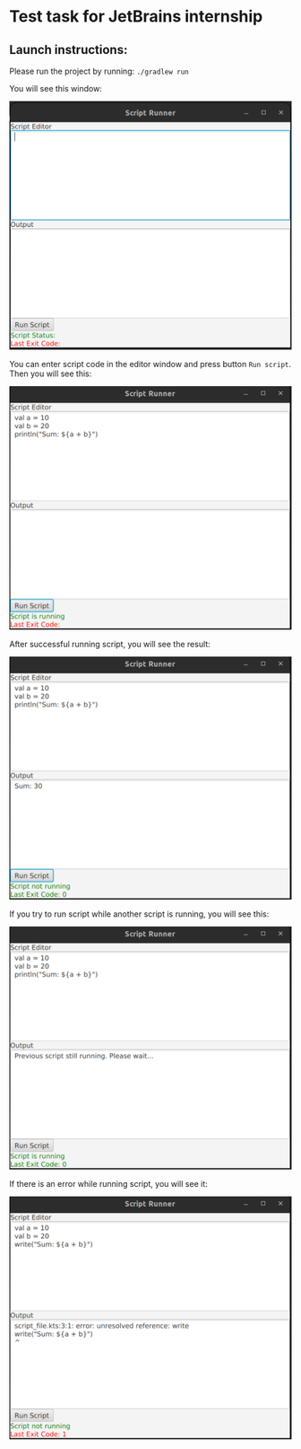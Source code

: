 # Test task for JetBrains internship

## Launch instructions:

Please run the project by running: `./gradlew run`

You will see this window:

![start window](images/1.png)

You can enter script code in the editor window and press button `Run script`. Then you will see this:

![running script](images/2.png)

After successful running script, you will see the result:

![success script](images/3.png)

If you try to run script while another script is running, you will see this:

![please wait](images/4.png)

If there is an error while running script, you will see it:

![уккщк script](images/5.png)
